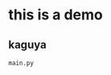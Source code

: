 # this is a demo
## kaguya
`main.py`

<picture>
 <source media="(prefers-color-scheme: dark)" srcset="https://github.com/entarot/test3/blob/main/114.png">
</picture>
